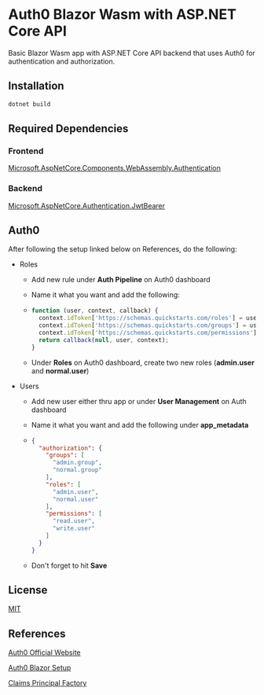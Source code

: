 # Auth0 Blazor Wasm with ASP.NET Core API

Basic Blazor Wasm app with ASP.NET Core API backend that uses Auth0 for authentication and authorization.

## Installation

```c#
dotnet build
```

## Required Dependencies

### Frontend

[Microsoft.AspNetCore.Components.WebAssembly.Authentication](https://www.nuget.org/packages/Microsoft.AspNetCore.Components.WebAssembly.Authentication/)

### Backend

[Microsoft.AspNetCore.Authentication.JwtBearer](https://www.nuget.org/packages/Microsoft.AspNetCore.Authentication.JwtBearer/)

## Auth0

After following the setup linked below on References, do the following:

* Roles

  * Add new rule under **Auth Pipeline** on Auth0 dashboard

  * Name it what you want and add the following:

  * ```javascript
    function (user, context, callback) {
      context.idToken['https://schemas.quickstarts.com/roles'] = user.app_metadata.authorization.roles;
      context.idToken['https://schemas.quickstarts.com/groups'] = user.app_metadata.authorization.groups;
      context.idToken['https://schemas.quickstarts.com/permissions'] = user.app_metadata.authorization.permissions;
      return callback(null, user, context);
    }
    ```

  * Under **Roles** on Auth0 dashboard, create two new roles (**admin.user** and **normal.user**)

* Users

  * Add new user either thru app or under **User Management** on Auth dashboard

  * Name it what you want and add the following under **app_metadata**

  * ```json
    {
      "authorization": {
        "groups": [
          "admin.group",
          "normal.group"
        ],
        "roles": [
          "admin.user",
          "normal.user"
        ],
        "permissions": [
          "read.user",
          "write.user"
        ]
      }
    }
    ```

  * Don't forget to hit **Save**

## License

[MIT](https://choosealicense.com/licenses/mit/)

## References

[Auth0 Official Website](https://auth0.com/)

[Auth0 Blazor Setup](https://github.com/auth0-blog/secure-blazor-wasm-quiz-manager)

[Claims Principal Factory](https://medium.com/@marcodesanctis2/role-based-security-with-blazor-and-identity-server-4-aba12da70049)

